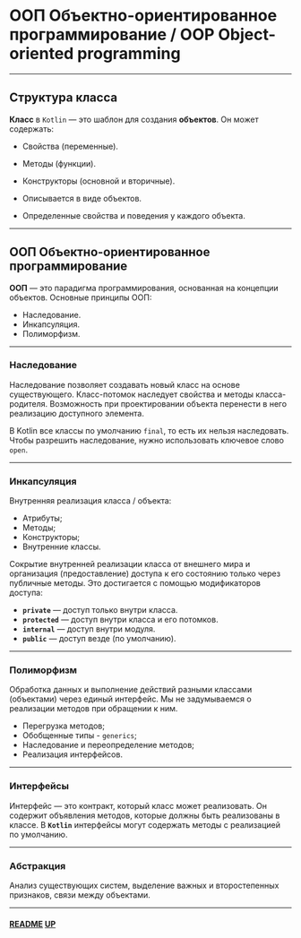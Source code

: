 # ООП Объектно-ориентированное программирование / OOP Object-oriented programming
<a name="up"></a>

---

## Структура класса

**Класс** в `Kotlin` — это шаблон для создания **объектов**. Он может содержать:

- Свойства (переменные).
- Методы (функции).
- Конструкторы (основной и вторичные).


- Описывается в виде объектов.
- Определенные свойства и поведения у каждого объекта.

---

## ООП Объектно-ориентированное программирование

**ООП** — это парадигма программирования, основанная на концепции объектов. Основные принципы ООП:

- Наследование.
- Инкапсуляция.
- Полиморфизм.

---

### Наследование

Наследование позволяет создавать новый класс на основе существующего. Класс-потомок наследует свойства и методы класса-родителя.
Возможность при проектировании объекта перенести в него реализацию доступного элемента.

В Kotlin все классы по умолчанию `final`, то есть их нельзя наследовать. Чтобы разрешить наследование, нужно использовать ключевое слово `open`.

---

### Инкапсуляция

Внутренняя реализация класса / объекта:

- Атрибуты;
- Методы;
- Конструкторы;
- Внутренние классы.

Сокрытие внутренней реализации класса от внешнего мира и организация (предоставление) доступа к его состоянию только через публичные методы.
Это достигается с помощью модификаторов доступа:

- **`private`** — доступ только внутри класса.
- **`protected`** — доступ внутри класса и его потомков.
- **`internal`** — доступ внутри модуля.
- **`public`** — доступ везде (по умолчанию).

---

### Полиморфизм

Обработка данных и выполнение действий разными классами (объектами) через единый интерфейс. Мы не задумываемся о реализации методов при обращении к ним.

- Перегрузка методов;
- Обобщенные типы - `generics`;
- Наследование и переопределение методов;
- Реализация интерфейсов.

---

### Интерфейсы

Интерфейс — это контракт, который класс может реализовать. Он содержит объявления методов, которые должны быть реализованы в классе.
В **`Kotlin`** интерфейсы могут содержать методы с реализацией по умолчанию.

---

### Абстракция

Анализ существующих систем, выделение важных и второстепенных признаков, связи между объектами.

---

#### [README](README.md) [UP](#up)
